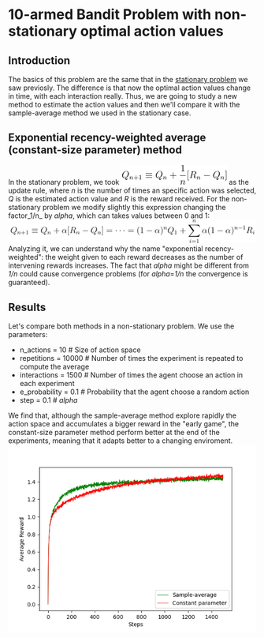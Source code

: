# 10-armed Bandit Problem with non-stationary optimal action values
## Introduction
The basics of this problem are the same that in the [stationary problem](https://github.com/albertoCCz/Reinforcement_Learning/tree/main/10-armed%20Bandit) we saw previosly. The difference is that now the optimal action values change in time, with each interaction really. Thus, we are going to study a new method to estimate the action values and then we'll compare it with the sample-average method we used in the stationary case.

## Exponential recency-weighted average (constant-size parameter) method
In the stationary problem, we took
![Sample-average update rule](https://github.com/albertoCCz/Reinforcement_Learning/blob/main/10-armed%20Bandit%20Non-Stationary/Update_rule_st.png)
as the update rule, where _n_ is the number of times an specific action was selected, _Q_ is the estimated action value and _R_ is the reward received. For the non-stationary problem we modify slightly this expression changing the factor_1/n_ by _alpha_, which can takes values between 0 and 1:
![Constant-size parameter update rule](https://github.com/albertoCCz/Reinforcement_Learning/blob/main/10-armed%20Bandit%20Non-Stationary/Update_rule_nst.png)
Analyzing it, we can understand why the name "exponential recency-weighted": the weight given to each reward decreases as the number of intervening rewards increases. The fact that _alpha_ might be different from _1/n_ could cause convergence problems (for _alpha_=_1/n_ the convergence is guaranteed).

## Results
Let's compare both methods in a non-stationary problem. We use the parameters:
- n_actions = 10          # Size of action space
- repetitions = 10000     # Number of times the experiment is repeated to compute the average
- interactions = 1500     # Number of times the agent choose an action in each experiment
- e_probability = 0.1     # Probability that the agent choose a random action
- step = 0.1              # _alpha_

We find that, although the sample-average method explore rapidly the action space and accumulates a bigger reward in the "early game", the constant-size parameter method perform better at the end of the experiments, meaning that it adapts better to a changing enviroment.
![Average Reward - 10-armed Bandit Non-stationary](https://github.com/albertoCCz/Reinforcement_Learning/blob/main/10-armed%20Bandit%20Non-Stationary/Average_Reward.png)
